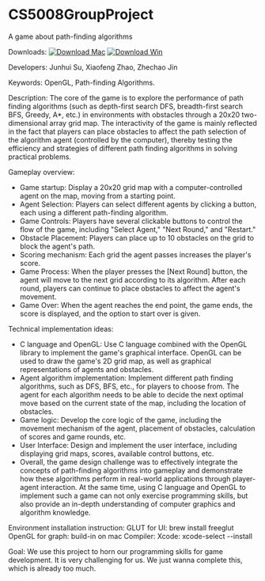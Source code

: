 # CS5008GroupProject
A game about path-finding algorithms

Downloads:
[![Download Mac](https://img.shields.io/badge/Download-Mac-brightgreen?logo=mac)](https://drive.google.com/file/d/1CAgzVN_g604vQ3UzxbGj8jsxvvyH5_gH/view?usp=sharing)
[![Download Win](https://img.shields.io/badge/Download-Win-brightgreen?logo=github)](https://drive.google.com/file/d/1fhNDK4NzXhiqlUtXZmUx0EglaZSyPZ3T/view?usp=sharing)

Developers:
Junhui Su, Xiaofeng Zhao, Zhechao Jin


Keywords: 
OpenGL, Path-finding Algorithms.


Description:
The core of the game is to explore the performance of path finding algorithms (such as depth-first search DFS, breadth-first search BFS, Greedy, A*, etc.) in environments with obstacles through a 20x20 two-dimensional array grid map. The interactivity of the game is mainly reflected in the fact that players can place obstacles to affect the path selection of the algorithm agent (controlled by the computer), thereby testing the efficiency and strategies of different path finding algorithms in solving practical problems.

Gameplay overview:
  * Game startup: Display a 20x20 grid map with a computer-controlled agent on the map, moving from a starting point.
  * Agent Selection: Players can select different agents by clicking a button, each using a different path-finding algorithm.
  * Game Controls: Players have several clickable buttons to control the flow of the game, including "Select Agent," "Next Round," and "Restart."
  * Obstacle Placement: Players can place up to 10 obstacles on the grid to block the agent's path.
  * Scoring mechanism: Each grid the agent passes increases the player's score.
  * Game Process: When the player presses the [Next Round] button, the agent will move to the next grid according to its algorithm. After each round, players can continue to place obstacles to affect the agent's movement.
  * Game Over: When the agent reaches the end point, the game ends, the score is displayed, and the option to start over is given.


Technical implementation ideas:
  * C language and OpenGL: Use C language combined with the OpenGL library to implement the game's graphical interface. OpenGL can be used to draw the game's 2D grid map, as well as graphical representations of agents and obstacles.
  * Agent algorithm implementation: Implement different path finding algorithms, such as DFS, BFS, etc., for players to choose from. The agent for each algorithm needs to be able to decide the next optimal move based on the current state of the map, including the location of obstacles.
  * Game logic: Develop the core logic of the game, including the movement mechanism of the agent, placement of obstacles, calculation of scores and game rounds, etc.
  * User Interface: Design and implement the user interface, including displaying grid maps, scores, available control buttons, etc.
  * Overall, the game design challenge was to effectively integrate the concepts of path-finding algorithms into gameplay and demonstrate how these algorithms perform in real-world applications through player-agent interaction. At the same time, using C language and OpenGL to implement such a game can not only exercise programming skills, but also provide an in-depth understanding of computer graphics and algorithm knowledge.

Environment installation instruction:
GLUT for UI: brew install freeglut
OpenGL for graph: build-in on mac
Compiler: Xcode: xcode-select --install


Goal:
We use this project to horn our programming skills for game development. It is very challenging for us. We just wanna complete this, which is already too much.



